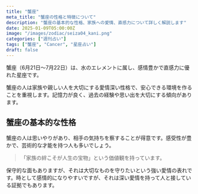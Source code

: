 ```yaml
---
title: "蟹座"
meta_title: "蟹座の性格と特徴について"
description: "蟹座の基本的な性格、家族への愛情、直感力について詳しく解説します"
date: 2025-01-09T05:00:00Z
image: "/images/zodiac/seiza04_kani.png"
categories: ["週刊占い"]
tags: ["蟹座", "Cancer", "星座占い"]
draft: false
---
```


蟹座（6月21日〜7月22日）は、水のエレメントに属し、感情豊かで直感力に優れた星座です。

蟹座の人は家族や親しい人を大切にする愛情深い性格で、安心できる環境を作ることを重視します。記憶力が良く、過去の経験や思い出を大切にする傾向があります。

## 蟹座の基本的な性格

蟹座の人は思いやりがあり、相手の気持ちを察することが得意です。感受性が豊かで、芸術的な才能を持つ人も多いでしょう。

> 「家族の絆こそが人生の宝物」という価値観を持っています。

保守的な面もありますが、それは大切なものを守りたいという強い愛情の表れです。時として感情的になりやすいですが、それは深い愛情を持って人と接している証拠でもあります。
